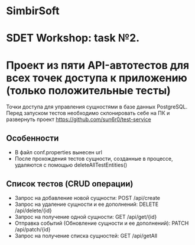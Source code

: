 # SimbirSoft
# SDET Workshop: task №2. 
# Проект из пяти API-автотестов для всех точек доступа к приложению (только положительные тесты)

Точки доступа для управления сущностями в базе данных PostgreSQL.
Перед запуском тестов необходимо склонировать себе на ПК и развернуть проект https://github.com/sun6r0/test-service

## Особенности
- В файл conf.properties вынесен url
- После прохождения тестов сущности, созданные в процессе, удаляются c помощью deleteAllTestEntities()

## Список тестов (CRUD операции)
- Запрос на добавление новой сущности: POST /api/create
- Запрос на удаление сущности и ее дополнений: DELETE /api/delete/{id}
- Запрос на получение одной сущности: GET /api/get/{id}
- Отправка событий (Обновление сущности и ее дополнений): PATCH /api/patch/{id}
- Запрос на получение списка сущностей: GET /api/getAll
